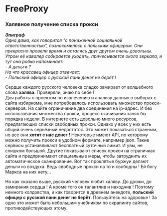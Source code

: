 # FreeProxy
### Халявное получение списка прокси 

***Эпиграф***    
*Одна дама, как говорится "с пониженной социальной ответственностью", познакомилась с польским офицером. Они прекрасно провели время и остались друг другом очень довольны. Утром её кавалер собирается уходить, причесывается около зеркала, и тут она робко напоминает:*    
*- А деньги ?*   
*На что красавец офицер отвечает:*   
*- Польский офицер с русской пани денег не берёт !*  

Сердце каждого русского человека сладко замирает от волшебного слова **халява**. Проверяли, знаю по себе !  
Для работы с проектом по извлечению и анализу данных о выборах с сайта избиркома, мне потребовалось использовать множество прокси-серверов. На сайте ограничение два соединения на ip-адрес. И без использования множества прокси, процесс скачивания занял бы порядка недели. В интернете есть довольно много ресурсов, предлагающих списки свободных прокси. Однако у всех у них есть общий очень серьёзный недостаток. Это может показаться странным, но все они **хотят с нас денег !** Некоторые имеют API, по которому можно получить прокси в удобном формате, например json. Такие сервисы устанавливают бесплатный суточный лимит. И увы, не слишком большой. Другие показывают список прокси на страничках сайта и предпринимают специальные меры, чтобы затруднить их автоматическое сканирование. Вот так проклятые буржуи делают деньги из воздуха. Ведь свободные прокси на то и свободны ! Ей богу Маркса на них нету...   

Но как сказано выше, русский человек любит халяву. До дрожи, до замирания сердца ! А кроме того он талантлив и находчив ! Поэтому немного колдовства, и как говорится в древнем анекдоте, **польский офицер с русской пани денег не берёт**. Пользуйтесь на здоровье ! За одно это может быть небольшим учебником по скрапингу сайтов, противодействующих этому.
